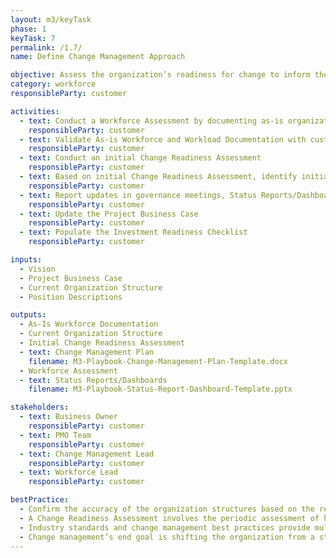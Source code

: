 ```yaml
---
layout: m3/keyTask
phase: 1
keyTask: 7
permalink: /1.7/
name: Define Change Management Approach

objective: Assess the organization’s readiness for change to inform the change management approach and strategies. Determine the as-is workforce of the customer organization to understand how the migration will impact the organization.
category: workforce
responsibleParty: customer

activities:
  - text: Conduct a Workforce Assessment by documenting as-is organization structure, skills, capabilities, and workload
    responsibleParty: customer
  - text: Validate As-is Workforce and Workload Documentation with customer organization managers
    responsibleParty: customer
  - text: Conduct an initial Change Readiness Assessment
    responsibleParty: customer 
  - text: Based on initial Change Readiness Assessment, identify initial key Change Management initiatives, strategies, and approaches to guide the as-is organization through the change
    responsibleParty: customer 
  - text: Report updates in governance meetings, Status Reports/Dashboards, and to QSMOs
    responsibleParty: customer 
  - text: Update the Project Business Case
    responsibleParty: customer
  - text: Populate the Investment Readiness Checklist
    responsibleParty: customer

inputs:
  - Vision
  - Project Business Case
  - Current Organization Structure
  - Position Descriptions 

outputs:
  - As-Is Workforce Documentation
  - Current Organization Structure
  - Initial Change Readiness Assessment
  - text: Change Management Plan
    filename: M3-Playbook-Change-Management-Plan-Template.docx
  - Workforce Assessment
  - text: Status Reports/Dashboards
    filename: M3-Playbook-Status-Report-Dashboard-Template.pptx

stakeholders:
  - text: Business Owner
    responsibleParty: customer
  - text: PMO Team
    responsibleParty: customer
  - text: Change Management Lead
    responsibleParty: customer
  - text: Workforce Lead
    responsibleParty: customer

bestPractice:
  - Confirm the accuracy of the organization structures based on the records maintained by first level managers and the customer Human Capital office
  - A Change Readiness Assessment involves the periodic assessment of how stakeholders are responding or engaging with the change. Note this is not a one-time assessment. If an organization’s leadership and management are driving the change in a modeled way, then they should see changes in readiness scores as the change process approaches
  - Industry standards and change management best practices provide multiple change models that can be harnessed based on preference or organizational needs (e.g., <a href="https://www.prosci.com/resources/articles/change-management-methodology">Prosci</a>, <a href="https://www.prosci.com/adkar/adkar-model">Prosci’s ADKAR Change Model</a>, <a href="https://www.kotterinc.com/8-steps-process-for-leading-change/">Kotter</a>, <a href="https://www.mindtools.com/pages/article/newPPM_94.htm">Lewin’s Change Model</a>) 
  - Change management’s end goal is shifting the organization from a state of resistance to acceptance. Utilize the <a href="https://www.mindtools.com/pages/article/newPPM_96.htm">Change Curve</a> to better understand the stages of individual transition and organizational change. Top level leadership commitment and active support for the change effort drives the most impact when implementing any change
---
```

